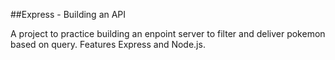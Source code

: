 ##Express - Building an API

A project to practice building an enpoint server to filter and deliver pokemon based on query.  Features Express and Node.js.

